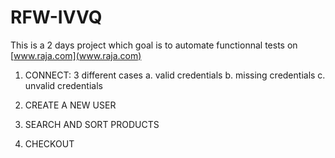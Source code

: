 # RFW-IVVQ
This is a 2 days project which goal is to automate functionnal tests on [www.raja.com](www.raja.com)
1. CONNECT: 3 different cases
    a. valid credentials
    b. missing credentials
    c. unvalid credentials

2. CREATE A NEW USER
3. SEARCH AND SORT PRODUCTS
4. CHECKOUT
